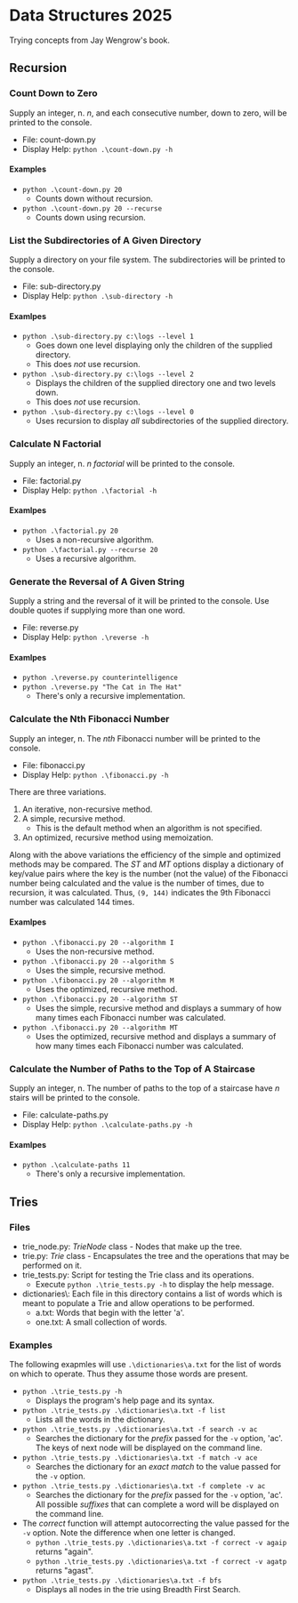 # Data Structures 2025
Trying concepts from Jay Wengrow's book.

## Recursion

### Count Down to Zero

Supply an integer, n. _n_, and each consecutive number, down to zero, will be printed to the console.

- File: count-down.py
- Display Help: `python .\count-down.py -h`

#### Examples

- `python .\count-down.py 20`
  - Counts down without recursion.
- `python .\count-down.py 20 --recurse`
  - Counts down using recursion.

### List the Subdirectories of A Given Directory 

Supply a directory on your file system. The subdirectories will be printed to the console.

- File: sub-directory.py
- Display Help: `python .\sub-directory -h`

#### Examlpes

- `python .\sub-directory.py c:\logs --level 1`
  - Goes down one level displaying only the children of the supplied directory.
  - This does _not_ use recursion.
- `python .\sub-directory.py c:\logs --level 2`
  - Displays the children of the supplied directory one and two levels down.
  - This does _not_ use recursion.
- `python .\sub-directory.py c:\logs --level 0`
  - Uses recursion to display _all_ subdirectories of the supplied directory.

### Calculate N Factorial

Supply an integer, n. _n factorial_ will be printed to the console. 

- File: factorial.py
- Display Help: `python .\factorial -h`

#### Examlpes

- `python .\factorial.py 20`
  - Uses a non-recursive algorithm.
- `python .\factorial.py --recurse 20`
  - Uses a recursive algorithm.

### Generate the Reversal of A Given String

Supply a string and the reversal of it will be printed to the console. Use double quotes if supplying more than one word.

- File: reverse.py
- Display Help: `python .\reverse -h`

#### Examlpes

- `python .\reverse.py counterintelligence`
- `python .\reverse.py "The Cat in The Hat"`
  - There's only a recursive implementation.

### Calculate the Nth Fibonacci Number

Supply an integer, n. The _nth_ Fibonacci number will be printed to the console.  

- File: fibonacci.py
- Display Help: `python .\fibonacci.py -h`

There are three variations.

1. An iterative, non-recursive method.
2. A simple, recursive method.
    - This is the default method when an algorithm is not specified.
3. An optimized, recursive method using memoization.

Along with the above variations the efficiency of the simple and optimized methods may be compared. The _ST_ and _MT_ options display a dictionary of key/value pairs where the key is the number (not the value) of the Fibonacci number being calculated and the value is the number of times, due to recursion, it was calculated. Thus, `(9, 144)` indicates the 9th Fibonacci number was calculated 144 times.  

#### Examlpes

- `python .\fibonacci.py 20 --algorithm I`
  - Uses the non-recursive method.
- `python .\fibonacci.py 20 --algorithm S`
  - Uses the simple, recursive method.
- `python .\fibonacci.py 20 --algorithm M`
  - Uses the optimized, recursive method.
- `python .\fibonacci.py 20 --algorithm ST`
  - Uses the simple, recursive method and displays a summary of how many times each Fibonacci number was calculated.
- `python .\fibonacci.py 20 --algorithm MT`
  - Uses the optimized, recursive method and displays a summary of how many times each Fibonacci number was calculated.

### Calculate the Number of Paths to the Top of A Staircase

Supply an integer, n. The number of paths to the top of a staircase have _n_ stairs will be printed to the console.

- File: calculate-paths.py
- Display Help: `python .\calculate-paths.py -h`

#### Examlpes

- `python .\calculate-paths 11`
  - There's only a recursive implementation.

## Tries

### Files

- trie_node.py: _TrieNode_ class - Nodes that make up the tree.
- trie.py: _Trie_ class - Encapsulates the tree and the operations that may be performed on it.
- trie_tests.py: Script for testing the Trie class and its operations.
  - Execute `python .\trie_tests.py -h` to display the help message.
- dictionaries\\: Each file in this directory contains a list of words which is meant to populate a Trie and allow operations to be performed.
  - a.txt: Words that begin with the letter 'a'.
  - one.txt: A small collection of words.

### Examples

The following exapmles will use `.\dictionaries\a.txt` for the list of words on which to operate. Thus they assume those words are present.

- `python .\trie_tests.py -h`
  - Displays the program's help page and its syntax.
- `python .\trie_tests.py .\dictionaries\a.txt -f list`
  - Lists all the words in the dictionary.
- `python .\trie_tests.py .\dictionaries\a.txt -f search -v ac`
  - Searches the dictionary for the _prefix_ passed for the `-v` option, 'ac'. The keys of next node will be displayed on the command line.
- `python .\trie_tests.py .\dictionaries\a.txt -f match -v ace`
  - Searches the dictionary for an _exact match_ to the value passed for the `-v` option.
- `python .\trie_tests.py .\dictionaries\a.txt -f complete -v ac`
  - Searches the dictionary for the _prefix_ passed for the `-v` option, 'ac'. All possible _suffixes_ that can complete a word will be displayed on the command line.
- The _correct_ function will attempt autocorrecting the value passed for the `-v` option. Note the difference when one letter is changed.
  - `python .\trie_tests.py .\dictionaries\a.txt -f correct -v agaip` returns "again".
  - `python .\trie_tests.py .\dictionaries\a.txt -f correct -v agatp` returns "agast".
- `python .\trie_tests.py .\dictionaries\a.txt -f bfs`
  - Displays all nodes in the trie using Breadth First Search.